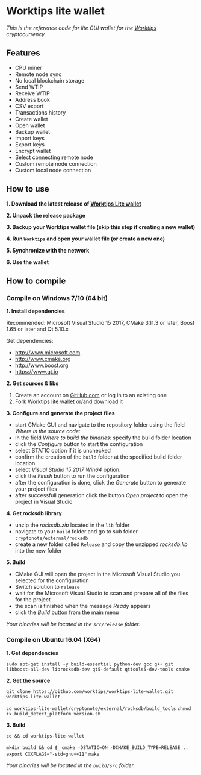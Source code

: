# Worktips lite wallet

_This is the reference code for lite GUI wallet for the [Worktips](https://worktips.info) cryptocurrency._

## Features

- CPU miner
- Remote node sync
- No local blockchain storage
- Send WTIP
- Receive WTIP
- Address book
- CSV export
- Transactions history
- Create wallet
- Open wallet
- Backup wallet
- Import keys
- Export keys
- Encrypt wallet
- Select connecting remote node
- Custom remote node connection
- Custom local node connection

## How to use

**1. Download the latest release of [Worktips Lite wallet](https://github.com/worktips/worktips-lite-wallet/releases/)**

**2. Unpack the release package**

**3. Backup your Worktips wallet file (skip this step if creating a new wallet)**

**4. Run `Worktips` and open your wallet file (or create a new one)**

**5. Synchronize with the network**

**6. Use the wallet**

## How to compile

### Compile on Windows 7/10 (64 bit)

**1. Install dependencies**

Recommended: Microsoft Visual Studio 15 2017, CMake 3.11.3 or later, Boost 1.65 or later and Qt 5.10.x

Get dependencies:
- http://www.microsoft.com
- http://www.cmake.org
- http://www.boost.org
- https://www.qt.io

**2. Get sources & libs**

1. Create an account on [GitHub.com](github.com) or log in to an existing one
2. Fork [Worktips lite wallet](https://github.com/worktips/worktips-lite-wallet.git) or/and download it

**3. Configure and generate the project files**

- start CMake GUI and navigate to the repository folder using the field _Where is the source code:_
- in the field _Where to build the binaries:_ specify the build folder location
- click the _Configure_ button to start the configuration
- select STATIC option if it is unchecked
- confirm the creation of the `build` folder at the specified build folder location
- select _Visual Studio 15 2017 Win64_ option.
- click the _Finish_ button to run the configuration
- after the configuration is done, click the _Generate_ button to generate your project files
- after successfull generation click the button _Open project_ to open the project in Visual Studio

**4. Get rocksdb library**

- unzip the _rocksdb.zip_ located in the `lib` folder
- navigate to your `build` folder and go to sub folder `cryptonote/external/rocksdb`
- create a new folder called `Release` and copy the unzipped  _rocksdb.lib_ into the new folder

**5. Build**

- CMake GUI will open the project in the Microsoft Visual Studio you selected for the configuration
- Switch solution to `release`
- wait for the Microsoft Visual Studio to scan and prepare all of the files for the project
- the scan is finished when the message _Ready_ appears
- click the _Build_ button from the main menu

_Your binaries will be located in the `src/release` folder._

### Compile on Ubuntu 16.04 (X64)

**1. Get dependencies**

``sudo apt-get install -y build-essential python-dev gcc g++ git libboost-all-dev librocksdb-dev qt5-default qttools5-dev-tools cmake``

**2. Get the source**

``
git clone https://github.com/worktips/worktips-lite-wallet.git worktips-lite-wallet
``

``
cd worktips-lite-wallet/cryptonote/external/rocksdb/build_tools
``
``
chmod +x build_detect_platform version.sh
``

**3. Build**

``
cd && cd worktips-lite-wallet
``

``
mkdir build && cd $_
``
``
cmake -DSTATIC=ON -DCMAKE_BUILD_TYPE=RELEASE ..
``
``
export CXXFLAGS="-std=gnu++11"
``
``
make
``

_Your binaries will be located in the `build/src` folder._
